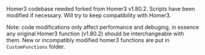 Homer3 codebase needed forked from Homer3 v1.80.2. Scripts have been modified if necessary. Will try to keep compatibility with Homer3.

Note: code modifications only affect performance and debuging, in essence any original Homer3 function (v1.80.2) should be interchangeable with them. New or incompatibly modified homer3 functions are put in `CustomFunctions` folder.


